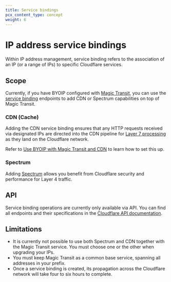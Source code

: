 ```yaml
---
title: Service bindings
pcx_content_type: concept
weight: 6
---
```


# IP address service bindings

Within IP address management, service binding refers to the association of an IP (or a range of IPs) to specific Cloudflare services.

## Scope

Currently, if you have BYOIP configured with [Magic Transit](/magic-transit/), you can use the [service binding](/api/operations/ip-address-management-service-bindings-list-service-bindings) endpoints to add CDN or Spectrum capabilities on top of Magic Transit.

### CDN (Cache)

Adding the CDN service binding ensures that any HTTP requests received via designated IPs are directed into the CDN pipeline for [Layer 7 processing](/fundamentals/concepts/how-cloudflare-works/#how-cloudflare-works-as-a-reverse-proxy) as they land on the Cloudflare network.

Refer to [Use BYOIP with Magic Transit and CDN](/byoip/service-bindings/magic-transit-with-cdn/) to learn how to set this up.

### Spectrum

Adding [Spectrum](/spectrum/) allows you benefit from Cloudflare security and performance for Layer 4 traffic.

## API

Service binding operations are currently only available via API. You can find all endpoints and their specifications in the [Cloudflare API documentation](/api/operations/ip-address-management-service-bindings-list-service-bindings).

## Limitations

* It is currently not possible to use both Spectrum and CDN together with the Magic Transit service. You must choose one or the other when upgrading your IPs.
* You must keep Magic Transit as a common base service, spanning all addresses in your prefix.
* Once a service binding is created, its propagation across the Cloudflare network will take four to six hours to complete.